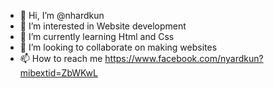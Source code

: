 - 👋 Hi, I’m @nhardkun
- 👀 I’m interested in Website development
- 🌱 I’m currently learning Html and Css
- 💞️ I’m looking to collaborate on making websites
- 📫 How to reach me https://www.facebook.com/nyardkun?mibextid=ZbWKwL

<!---
nhardkun/nhardkun is a ✨ special ✨ repository because its `README.md` (this file) appears on your GitHub profile.
You can click the Preview link to take a look at your changes.
--->
